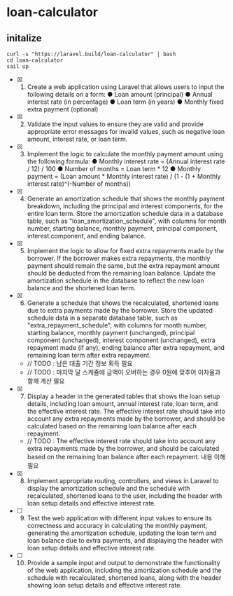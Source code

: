 # loan-calculator

## initalize
```shell
curl -s "https://laravel.build/loan-calculator" | bash
cd loan-calculator
sail up
```

- [x] 1. Create a web application using Laravel that allows users to input the following details on a form:
   ● Loan amount (principal)
   ● Annual interest rate (in percentage)
   ● Loan term (in years)
   ● Monthly fixed extra payment (optional)

- [x] 2. Validate the input values to ensure they are valid and provide appropriate error messages for invalid values, such as negative loan amount, interest rate, or loan term.
- [x] 3. Implement the logic to calculate the monthly payment amount using the following formula:
   ● Monthly interest rate = (Annual interest rate / 12) / 100
   ● Number of months = Loan term * 12
   ● Monthly payment = (Loan amount * Monthly interest rate) / (1 - (1 + Monthly
   interest rate)^(-Number of months))
- [x] 4. Generate an amortization schedule that shows the monthly payment breakdown, including the principal and interest components, for the entire loan term. Store the amortization schedule data in a database table, such as "loan_amortization_schedule", with columns for month number, starting balance, monthly payment, principal component, interest component, and ending balance.
- [x] 5. Implement the logic to allow for fixed extra repayments made by the borrower. If the borrower makes extra repayments, the monthly payment should remain the same, but the extra repayment amount should be deducted from the remaining loan balance. Update the amortization schedule in the database to reflect the new loan balance and the shortened loan term.
- [x] 6. Generate a schedule that shows the recalculated, shortened loans due to extra payments made by the borrower. Store the updated schedule data in a separate database table, such as "extra_repayment_schedule", with columns for month number, starting balance, monthly payment (unchanged), principal component (unchanged), interest component (unchanged), extra repayment made (if any), ending balance after extra repayment, and remaining loan term after extra repayment.
    - // TODO : 남은 대출 기간 정보 획득 필요
    - // TODO : 마지막 달 스케쥴에 금액이 오버하는 경우 0원에 맞추어 이자율과 함께 계산 필요
- [x] 7. Display a header in the generated tables that shows the loan setup details, including loan amount, annual interest rate, loan term, and the effective interest rate. The effective interest rate should take into account any extra repayments made by the borrower, and should be calculated based on the remaining loan balance after each repayment.
    - // TODO : The effective interest rate should take into account any extra repayments made by the borrower, and should be calculated based on the remaining loan balance after each repayment.
        내용 이해 필요
- [x] 8. Implement appropriate routing, controllers, and views in Laravel to display the amortization schedule and the schedule with recalculated, shortened loans to the user, including the header with loan setup details and effective interest rate.
- [ ] 9. Test the web application with different input values to ensure its correctness and accuracy in calculating the monthly payment, generating the amortization schedule, updating the loan term and loan balance due to extra payments, and displaying the header with loan setup details and effective interest rate.
- [ ] 10. Provide a sample input and output to demonstrate the functionality of the web application, including the amortization schedule and the schedule with recalculated, shortened loans, along with the header showing loan setup details and effective interest rate.
